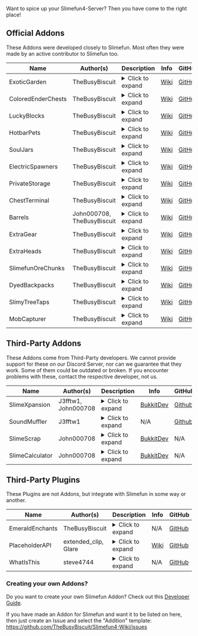 Want to spice up your Slimefun4-Server?
Then you have come to the right place!

## Official Addons
These Addons were developed closely to Slimefun.
Most often they were made by an active contributor to Slimefun too.

Name | Author(s) | Description | Info | GitHub | Download
------------- | --------- | ----------------------------------------------- | --------- | --------- | --------- |
ExoticGarden | TheBusyBiscuit | <details><summary>Click to expand</summary>This Addon adds a lot of Plants, Trees and a bunch of food to Slimefun! You can do everything from growing Plum Trees to crafting "BBQ Bacon wrapped Cheese filled Hot Dogs".</details> | [Wiki](https://github.com/TheBusyBiscuit/Slimefun4/wiki/ExoticGarden) | [GitHub](https://github.com/TheBusyBiscuit/ExoticGarden) | [Builds](https://thebusybiscuit.github.io/builds/TheBusyBiscuit/ExoticGarden/master/)
ColoredEnderChests | TheBusyBiscuit | <details><summary>Click to expand</summary>This Addon adds global color-coded Ender Chests that work across dimensions, with Cargo Nets and more!</details> | [Wiki](https://github.com/TheBusyBiscuit/Slimefun4/wiki/ColoredEnderChests) | [GitHub](https://github.com/TheBusyBiscuit/ColoredEnderChests) | [Builds](https://thebusybiscuit.github.io/builds/TheBusyBiscuit/ColoredEnderChests/master/)
LuckyBlocks | TheBusyBiscuit | <details><summary>Click to expand</summary>This Addon adds Lucky Blocks, they are craftable but will also spawn in newly generated chunks. You can never know what happens if you open them!</details> | [Wiki](https://github.com/TheBusyBiscuit/Slimefun4/wiki/LuckyBlocks) | [GitHub](https://github.com/TheBusyBiscuit/luckyblocks-sf) | [Builds](https://thebusybiscuit.github.io/builds/TheBusyBiscuit/luckyblocks-sf/master/)
HotbarPets | TheBusyBiscuit | <details><summary>Click to expand</summary>This Addon - which is inspired by the mod InventoryPets - adds "Pet"-Items to Slimefun. You can carry your Pets in your Hotbar and they will help you in various ways. But you need to feed them of course!</details> | [Wiki](https://github.com/TheBusyBiscuit/Slimefun4/wiki/HotbarPets) | [GitHub](https://github.com/TheBusyBiscuit/HotbarPets) | [Builds](https://thebusybiscuit.github.io/builds/TheBusyBiscuit/HotbarPets/master/)
SoulJars | TheBusyBiscuit | <details><summary>Click to expand</summary>This Addon adds "Soul Jars" to the game. You can collect souls by killing a certain amount of mobs of the same type. You can then use this Soul Jar to craft Spawners.</details> | [Wiki](https://github.com/TheBusyBiscuit/Slimefun4/wiki/SoulJars) | [GitHub](https://github.com/TheBusyBiscuit/SoulJars) | [Builds](https://thebusybiscuit.github.io/builds/TheBusyBiscuit/SoulJars/master/)
ElectricSpawners | TheBusyBiscuit | <details><summary>Click to expand</summary>This Addon adds Electric Spawners. You can turn any Repaired Spawners into Electric ones and they will run off Electricity! You can turn them on and off in their GUI.</details> | [Wiki](https://github.com/TheBusyBiscuit/Slimefun4/wiki/ElectricSpawners) | [GitHub](https://github.com/TheBusyBiscuit/ElectricSpawners) | [Builds](https://thebusybiscuit.github.io/builds/TheBusyBiscuit/ElectricSpawners/master/)
PrivateStorage | TheBusyBiscuit | <details><summary>Click to expand</summary>This Addon adds a lot of new Chests to Slimefun, explosive-resistant chests, private chests and also wooden chests for the various Wood Types in Minecraft.</details> | [Wiki](https://github.com/TheBusyBiscuit/Slimefun4/wiki/PrivateStorage) | [GitHub](https://github.com/TheBusyBiscuit/PrivateStorage) | [Builds](https://thebusybiscuit.github.io/builds/TheBusyBiscuit/PrivateStorage/master/)
ChestTerminal | TheBusyBiscuit | <details><summary>Click to expand</summary>This Addon is inspired by the mod AppliedEnergistics. It adds a Terminal to your Cargo Networks. You can request and store Items via the terminal and also import/export Items into chests.</details> | [Wiki](https://github.com/TheBusyBiscuit/Slimefun4/wiki/ChestTerminal) | [GitHub](https://github.com/TheBusyBiscuit/ChestTerminal) | [Builds](https://thebusybiscuit.github.io/builds/TheBusyBiscuit/ChestTerminal/master/)
Barrels | John000708, TheBusyBiscuit | <details><summary>Click to expand</summary>This Addon adds Barrels to Slimefun. They are inspired by all Barrels mods that exist out there. You can store a ton of Items of the same type in this one Block.</details> | [Wiki](https://github.com/TheBusyBiscuit/Slimefun4/wiki/Barrels) | [GitHub](https://github.com/John000708/Barrels) | [Builds](https://thebusybiscuit.github.io/builds/John000708/Barrels/master/)
ExtraGear | TheBusyBiscuit | <details><summary>Click to expand</summary>This Addon adds new Weapons and Armor to Slimefun. Most of them are related to Alloys and Metals within Slimefun.</details> | [Wiki](https://github.com/TheBusyBiscuit/Slimefun4/wiki/ExtraGear) | [GitHub](https://github.com/TheBusyBiscuit/ExtraGear) | [Builds](https://thebusybiscuit.github.io/builds/TheBusyBiscuit/ExtraGear/master/)
ExtraHeads | TheBusyBiscuit | <details><summary>Click to expand</summary>This Addon adds new Heads to a lot of Minecraft Mobs. Take a look at the config to configure their drop-rate (which is also increased with a Sword Of Beheading).</details> | [Wiki](https://github.com/TheBusyBiscuit/Slimefun4/wiki/ExtraHeads) | [GitHub](https://github.com/TheBusyBiscuit/ExtraHeads) | [Builds](https://thebusybiscuit.github.io/builds/TheBusyBiscuit/ExtraHeads/master/)
SlimefunOreChunks | TheBusyBiscuit | <details><summary>Click to expand</summary>This Addon adds all existing dusts to the GEO-Miner. You can get stuff like "Copper Ore Chunks" from the GEO-Miner and then turn those into Dusts using an Ore Crusher.</details> | [Wiki](https://github.com/TheBusyBiscuit/Slimefun4/wiki/SlimefunOreChunks) | [GitHub](https://github.com/TheBusyBiscuit/SlimefunOreChunks) | [Builds](https://thebusybiscuit.github.io/builds/TheBusyBiscuit/SlimefunOreChunks/master/)
DyedBackpacks | TheBusyBiscuit | <details><summary>Click to expand</summary>This Addon adds 16 dyed variants for every Slimefun Backpack</details> | [Wiki](https://github.com/TheBusyBiscuit/Slimefun4/wiki/DyedBackpacks) | [GitHub](https://github.com/TheBusyBiscuit/DyedBackpacks) | [Builds](https://thebusybiscuit.github.io/builds/TheBusyBiscuit/DyedBackpacks/master/)
SlimyTreeTaps | TheBusyBiscuit | <details><summary>Click to expand</summary>This Addon adds Tree Taps and rubber, an alternative way to obtain Plastic Sheets.</details> | [Wiki](https://github.com/TheBusyBiscuit/Slimefun4/wiki/SlimyTreeTaps) | [GitHub](https://github.com/TheBusyBiscuit/SlimyTreeTaps) | [Builds](https://thebusybiscuit.github.io/builds/TheBusyBiscuit/SlimyTreeTaps/master/)
MobCapturer | TheBusyBiscuit | <details><summary>Click to expand</summary>This Addon adds a Mob Capturing Cannon which you can use to capture mobs as items. You can find more info on the project page, it is inspired by the Safari-Nets from the mod MineFactory Reloaded.</details> | [Wiki](https://github.com/TheBusyBiscuit/Slimefun4/wiki/MobCapturer) | [GitHub](https://github.com/TheBusyBiscuit/MobCapturer) | [Builds](https://thebusybiscuit.github.io/builds/TheBusyBiscuit/MobCapturer/master/)

## Third-Party Addons
These Addons come from Third-Party developers.
We cannot provide support for these on our Discord Server, nor can we guarantee that they work. Some of them could be outdated or broken.
If you encounter problems with these, contact the respective developer, not us.

Name | Author(s) | Description | Info | GitHub | Download
------------- | --------- | ----------------------------------------------- | --------- | --------- | --------- |
SlimeXpansion | J3fftw1, John000708 | <details><summary>Click to expand</summary>This Addon - which is inspired by the mod Industrialcraft - adds a lot of new electrical machines. There is a Food Synthesizer, UU Matter, a Wireless Charger and more!</details> | [BukkitDev](https://dev.bukkit.org/projects/slimexpansion_v1-0)</details> | [Github](https://github.com/J3fftw1/slimexpansion) | [Builds](https://thebusybiscuit.github.io/builds/J3fftw1/SlimeXpansion/master/)
SoundMuffler | J3fftw1 | <details><summary>Click to expand</summary>This Addon adds a machine which has the ability to muffle sound.</details> | N/A | [Github](https://github.com/J3fftw1/SoundMuffler/) | [Builds](https://thebusybiscuit.github.io/builds/J3fftw1/SoundMuffler/master/)
SlimeScrap | John000708 | <details><summary>Click to expand</summary>This addon allows you to break down machines and other items into their components - useful for recycling old items.</details> | [BukkitDev](https://dev.bukkit.org/projects/slimescrap) | N/A | [BukkitDev](https://dev.bukkit.org/projects/slimescrap/files)
SlimeCalculator | John000708 | <details><summary>Click to expand</summary>This Addon gives you the ability to calculate the resources needed to craft Slimefun items.</details> | [BukkitDev](https://dev.bukkit.org/projects/slimecalculator) | N/A | [BukkitDev](https://dev.bukkit.org/projects/slimecalculator/files)

## Third-Party Plugins
These Plugins are not Addons, but integrate with Slimefun in some way or another.

Name | Author(s) | Description | Info | GitHub | Download
------------- | --------- | ----------------------------------------------- | --------- | --------- | --------- |
EmeraldEnchants | TheBusyBiscuit | <details><summary>Click to expand</summary>EmeraldEnchants adds a bunch of new Enchantments to the game! Slimefun supports those Enchantments in it's Auto Enchanter/Disenchanter.</details> | N/A | [GitHub](https://github.com/TheBusyBiscuit/EmeraldEnchants2) | [Builds](https://thebusybiscuit.github.io/builds/TheBusyBiscuit/EmeraldEnchants2/master/)
PlaceholderAPI | extended_clip, Glare | <details><summary>Click to expand</summary>Slimefun adds placeholders that can be used with PlaceholderAPI, you can find more Info on the Wiki link.</details> | [Wiki](https://github.com/TheBusyBiscuit/Slimefun4/wiki/PlaceholderAPI) | [GitHub](https://github.com/PlaceholderAPI/PlaceholderAPI) | [SpigotMC](https://www.spigotmc.org/resources/placeholderapi.6245/)
WhatIsThis | steve4744 | <details><summary>Click to expand</summary>WhatIsThis is a plugin inspired by the Minecraft mod WAILA, it adds a little info display to give you information about the block you are looking at. Later versions also support this feature for Slimefun blocks.</details> | N/A | [GitHub](https://github.com/steve4744/WhatIsThis) | [SpigotMC](https://www.spigotmc.org/resources/whatisthis-identify-the-block-you-are-looking-at-multi-language-support.65050/)

### Creating your own Addons?
Do you want to create your own Slimefun Addon? Check out this [Developer Guide](https://github.com/TheBusyBiscuit/Slimefun4/wiki/Developer-Guide).

If you have made an Addon for Slimefun and want it to be listed on here, then just create an Issue and select the "Addition" template:
https://github.com/TheBusyBiscuit/Slimefun4-Wiki/issues
